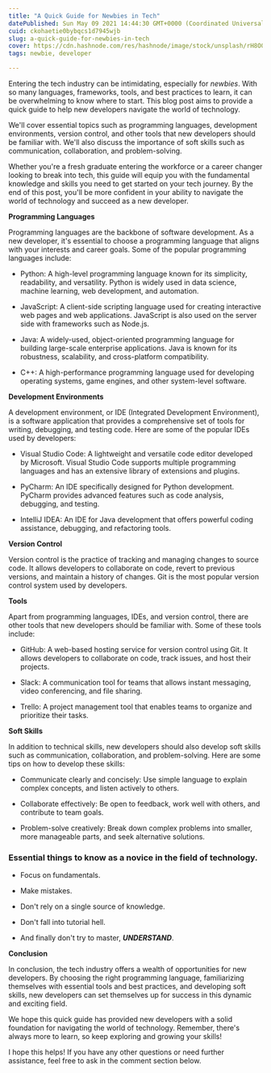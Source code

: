 ```yaml
---
title: "A Quick Guide for Newbies in Tech"
datePublished: Sun May 09 2021 14:44:30 GMT+0000 (Coordinated Universal Time)
cuid: ckohaetie0bybqcs1d7945wjb
slug: a-quick-guide-for-newbies-in-tech
cover: https://cdn.hashnode.com/res/hashnode/image/stock/unsplash/rH8O0FHFpfw/upload/80833ffc7e01ef800513aab7ec0479cc.jpeg
tags: newbie, developer

---
```


Entering the tech industry can be intimidating, especially for *newbies*. With so many languages, frameworks, tools, and best practices to learn, it can be overwhelming to know where to start. This blog post aims to provide a quick guide to help new developers navigate the world of technology.

We'll cover essential topics such as programming languages, development environments, version control, and other tools that new developers should be familiar with. We'll also discuss the importance of soft skills such as communication, collaboration, and problem-solving.

Whether you're a fresh graduate entering the workforce or a career changer looking to break into tech, this guide will equip you with the fundamental knowledge and skills you need to get started on your tech journey. By the end of this post, you'll be more confident in your ability to navigate the world of technology and succeed as a new developer.

**Programming Languages**

Programming languages are the backbone of software development. As a new developer, it's essential to choose a programming language that aligns with your interests and career goals. Some of the popular programming languages include:

* Python: A high-level programming language known for its simplicity, readability, and versatility. Python is widely used in data science, machine learning, web development, and automation.
    
* JavaScript: A client-side scripting language used for creating interactive web pages and web applications. JavaScript is also used on the server side with frameworks such as Node.js.
    
* Java: A widely-used, object-oriented programming language for building large-scale enterprise applications. Java is known for its robustness, scalability, and cross-platform compatibility.
    
* C++: A high-performance programming language used for developing operating systems, game engines, and other system-level software.
    

**Development Environments**

A development environment, or IDE (Integrated Development Environment), is a software application that provides a comprehensive set of tools for writing, debugging, and testing code. Here are some of the popular IDEs used by developers:

* Visual Studio Code: A lightweight and versatile code editor developed by Microsoft. Visual Studio Code supports multiple programming languages and has an extensive library of extensions and plugins.
    
* PyCharm: An IDE specifically designed for Python development. PyCharm provides advanced features such as code analysis, debugging, and testing.
    
* IntelliJ IDEA: An IDE for Java development that offers powerful coding assistance, debugging, and refactoring tools.
    

**Version Control**

Version control is the practice of tracking and managing changes to source code. It allows developers to collaborate on code, revert to previous versions, and maintain a history of changes. Git is the most popular version control system used by developers.

**Tools**

Apart from programming languages, IDEs, and version control, there are other tools that new developers should be familiar with. Some of these tools include:

* GitHub: A web-based hosting service for version control using Git. It allows developers to collaborate on code, track issues, and host their projects.
    
* Slack: A communication tool for teams that allows instant messaging, video conferencing, and file sharing.
    
* Trello: A project management tool that enables teams to organize and prioritize their tasks.
    

**Soft Skills**

In addition to technical skills, new developers should also develop soft skills such as communication, collaboration, and problem-solving. Here are some tips on how to develop these skills:

* Communicate clearly and concisely: Use simple language to explain complex concepts, and listen actively to others.
    
* Collaborate effectively: Be open to feedback, work well with others, and contribute to team goals.
    
* Problem-solve creatively: Break down complex problems into smaller, more manageable parts, and seek alternative solutions.
    

### Essential things to know as a novice in the field of technology.

* Focus on fundamentals.
    
* Make mistakes.
    
* Don't rely on a single source of knowledge.
    
* Don't fall into tutorial hell.
    
* And finally don't try to master, ***UNDERSTAND***.
    

**Conclusion**

In conclusion, the tech industry offers a wealth of opportunities for new developers. By choosing the right programming language, familiarizing themselves with essential tools and best practices, and developing soft skills, new developers can set themselves up for success in this dynamic and exciting field.

We hope this quick guide has provided new developers with a solid foundation for navigating the world of technology. Remember, there's always more to learn, so keep exploring and growing your skills!

I hope this helps! If you have any other questions or need further assistance, feel free to ask in the comment section below.